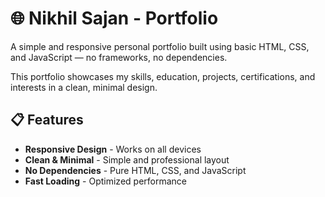# 🌐 Nikhil Sajan - Portfolio



A simple and responsive personal portfolio built using basic HTML, CSS, and JavaScript — no frameworks, no dependencies.

This portfolio showcases my skills, education, projects, certifications, and interests in a clean, minimal design.


## 📋 Features

- **Responsive Design** - Works on all devices
- **Clean & Minimal** - Simple and professional layout
- **No Dependencies** - Pure HTML, CSS, and JavaScript
- **Fast Loading** - Optimized performance

